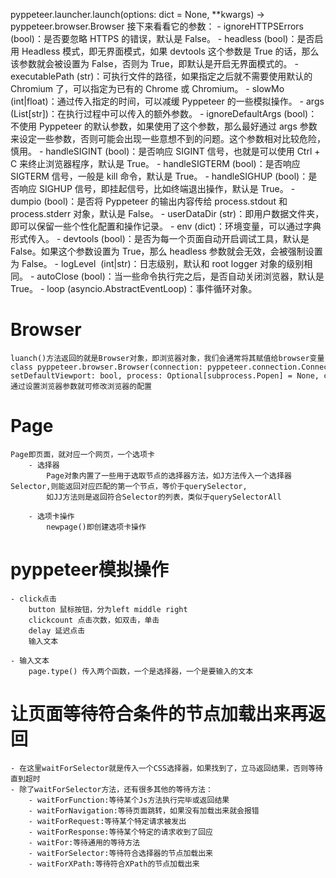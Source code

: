 
pyppeteer.launcher.launch(options: dict = None, **kwargs) → pyppeteer.browser.Browser 
接下来看看它的参数：
    - ignoreHTTPSErrors (bool)：是否要忽略 HTTPS 的错误，默认是 False。
    - headless (bool)：是否启用 Headless 模式，即无界面模式，如果 devtools 这个参数是 True 的话，那么该参数就会被设置为 False，否则为 True，即默认是开启无界面模式的。
    - executablePath (str)：可执行文件的路径，如果指定之后就不需要使用默认的 Chromium 了，可以指定为已有的 Chrome 或 Chromium。
    - slowMo (int|float)：通过传入指定的时间，可以减缓 Pyppeteer 的一些模拟操作。
    - args (List[str])：在执行过程中可以传入的额外参数。
    - ignoreDefaultArgs (bool)：不使用 Pyppeteer 的默认参数，如果使用了这个参数，那么最好通过 args 参数来设定一些参数，否则可能会出现一些意想不到的问题。这个参数相对比较危险，慎用。
    - handleSIGINT (bool)：是否响应 SIGINT 信号，也就是可以使用 Ctrl + C 来终止浏览器程序，默认是 True。
    - handleSIGTERM (bool)：是否响应 SIGTERM 信号，一般是 kill 命令，默认是 True。
    - handleSIGHUP (bool)：是否响应 SIGHUP 信号，即挂起信号，比如终端退出操作，默认是 True。
    - dumpio (bool)：是否将 Pyppeteer 的输出内容传给 process.stdout 和 process.stderr 对象，默认是 False。
    - userDataDir (str)：即用户数据文件夹，即可以保留一些个性化配置和操作记录。
    - env (dict)：环境变量，可以通过字典形式传入。
    - devtools (bool)：是否为每一个页面自动开启调试工具，默认是 False。如果这个参数设置为 True，那么 headless 参数就会无效，会被强制设置为 False。
    - logLevel  (int|str)：日志级别，默认和 root logger 对象的级别相同。
    - autoClose (bool)：当一些命令执行完之后，是否自动关闭浏览器，默认是 True。
    - loop (asyncio.AbstractEventLoop)：事件循环对象。

# Browser
    luanch()方法返回的就是Browser对象，即浏览器对象，我们会通常将其赋值给browser变量
    class pyppeteer.browser.Browser(connection: pyppeteer.connection.Connection, contextIds: List[str], ignoreHTTPSErrors: bool, 
    setDefaultViewport: bool, process: Optional[subprocess.Popen] = None, closeCallback: Callable[[], Awaitable[None]] = None, **kwargs)
    通过设置浏览器参数就可修改浏览器的配置

# Page
    Page即页面，就对应一个网页，一个选项卡
        - 选择器
            Page对象内置了一些用于选取节点的选择器方法，如J方法传入一个选择器Selector,则能返回对应匹配的第一个节点，等价于querySelector,
            如JJ方法则是返回符合Selector的列表，类似于querySelectorAll
        
        - 选项卡操作
            newpage()即创建选项卡操作

# pyppeteer模拟操作
    - click点击
        button 鼠标按钮，分为left middle right
        clickcount 点击次数，如双击，单击
        delay 延迟点击
        输入文本
    
    - 输入文本
        page.type() 传入两个函数，一个是选择器，一个是要输入的文本

# 让页面等待符合条件的节点加载出来再返回
    - 在这里waitForSelector就是传入一个CSS选择器，如果找到了，立马返回结果，否则等待直到超时
    - 除了waitForSelector方法，还有很多其他的等待方法：
        - waitForFunction:等待某个Js方法执行完毕或返回结果
        - waitForNavigation:等待页面跳转，如果没有加载出来就会报错
        - waitForRequest:等待某个特定请求被发出
        - waitForResponse:等待某个特定的请求收到了回应
        - waitFor:等待通用的等待方法
        - waitForSelector:等待符合选择器的节点加载出来
        - waitForXPath:等待符合XPath的节点加载出来